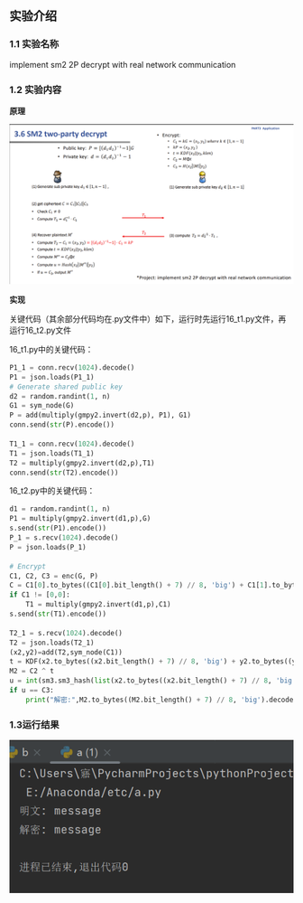 

## 实验介绍

### 1.1 实验名称
implement sm2 2P decrypt with real network communication
### 1.2 实验内容

**原理**

![2.png](fC8hvrIJ.png)



**实现**

关键代码（其余部分代码均在.py文件中）如下，运行时先运行16_t1.py文件，再运行16_t2.py文件

16_t1.py中的关键代码：

```python
P1_1 = conn.recv(1024).decode()
P1 = json.loads(P1_1)
# Generate shared public key
d2 = random.randint(1, n)
G1 = sym_node(G)
P = add(multiply(gmpy2.invert(d2,p), P1), G1)
conn.send(str(P).encode())

T1_1 = conn.recv(1024).decode()
T1 = json.loads(T1_1)
T2 = multiply(gmpy2.invert(d2,p),T1)
conn.send(str(T2).encode())

```

16_t2.py中的关键代码：

```python
d1 = random.randint(1, n)
P1 = multiply(gmpy2.invert(d1,p),G)
s.send(str(P1).encode())
P_1 = s.recv(1024).decode()
P = json.loads(P_1)

# Encrypt
C1, C2, C3 = enc(G, P)
C = C1[0].to_bytes((C1[0].bit_length() + 7) // 8, 'big') + C1[1].to_bytes((C1[1].bit_length() + 7) // 8, 'big') + C2.to_bytes((C2.bit_length() + 7) // 8, 'big') + C3.to_bytes((C3.bit_length() + 7) // 8, 'big')
if C1 != [0,0]:
    T1 = multiply(gmpy2.invert(d1,p),C1)
s.send(str(T1).encode())

T2_1 = s.recv(1024).decode()
T2 = json.loads(T2_1)
(x2,y2)=add(T2,sym_node(C1))
t = KDF(x2.to_bytes((x2.bit_length() + 7) // 8, 'big') + y2.to_bytes((y2.bit_length() + 7) // 8, 'big'), len(M) * 8)
M2 = C2 ^ t
u = int(sm3.sm3_hash(list(x2.to_bytes((x2.bit_length() + 7) // 8, 'big') + M2.to_bytes((M2.bit_length() + 7) // 8, 'big') + y2.to_bytes((y2.bit_length() + 7) // 8, 'big'))), 16)
if u == C3:
    print("解密:",M2.to_bytes((M2.bit_length() + 7) // 8, 'big').decode())

```



### 1.3运行结果

![1.png](NVxYbfEL.png)



